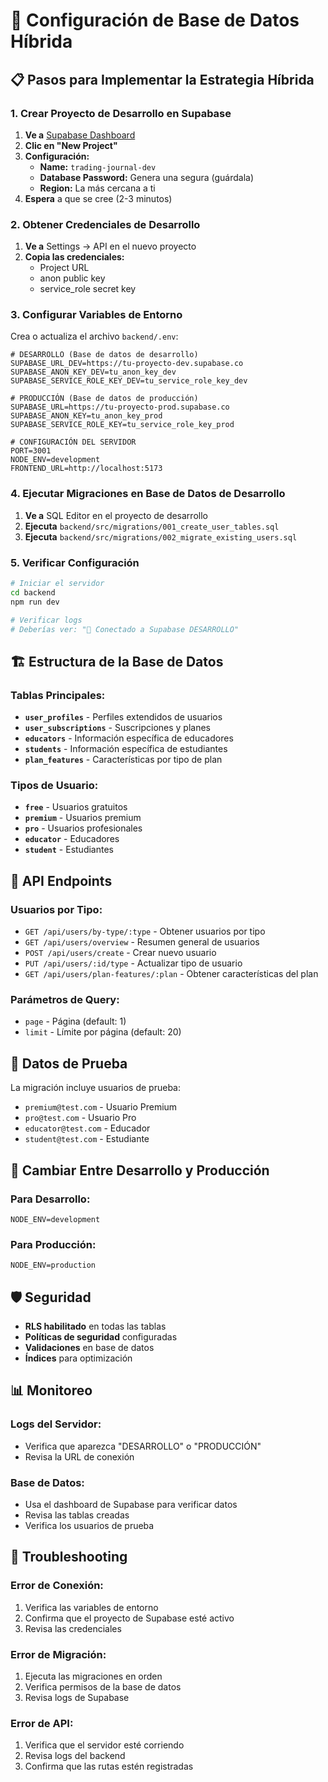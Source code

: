 # 🚀 Configuración de Base de Datos Híbrida

## 📋 Pasos para Implementar la Estrategia Híbrida

### 1. Crear Proyecto de Desarrollo en Supabase

1. **Ve a** [Supabase Dashboard](https://supabase.com/dashboard)
2. **Clic en "New Project"**
3. **Configuración:**
   - **Name:** `trading-journal-dev`
   - **Database Password:** Genera una segura (guárdala)
   - **Region:** La más cercana a ti
4. **Espera** a que se cree (2-3 minutos)

### 2. Obtener Credenciales de Desarrollo

1. **Ve a** Settings → API en el nuevo proyecto
2. **Copia las credenciales:**
   - Project URL
   - anon public key
   - service_role secret key

### 3. Configurar Variables de Entorno

Crea o actualiza el archivo `backend/.env`:

```env
# DESARROLLO (Base de datos de desarrollo)
SUPABASE_URL_DEV=https://tu-proyecto-dev.supabase.co
SUPABASE_ANON_KEY_DEV=tu_anon_key_dev
SUPABASE_SERVICE_ROLE_KEY_DEV=tu_service_role_key_dev

# PRODUCCIÓN (Base de datos de producción)
SUPABASE_URL=https://tu-proyecto-prod.supabase.co
SUPABASE_ANON_KEY=tu_anon_key_prod
SUPABASE_SERVICE_ROLE_KEY=tu_service_role_key_prod

# CONFIGURACIÓN DEL SERVIDOR
PORT=3001
NODE_ENV=development
FRONTEND_URL=http://localhost:5173
```

### 4. Ejecutar Migraciones en Base de Datos de Desarrollo

1. **Ve a** SQL Editor en el proyecto de desarrollo
2. **Ejecuta** `backend/src/migrations/001_create_user_tables.sql`
3. **Ejecuta** `backend/src/migrations/002_migrate_existing_users.sql`

### 5. Verificar Configuración

```bash
# Iniciar el servidor
cd backend
npm run dev

# Verificar logs
# Deberías ver: "🔗 Conectado a Supabase DESARROLLO"
```

## 🏗️ Estructura de la Base de Datos

### Tablas Principales:

- **`user_profiles`** - Perfiles extendidos de usuarios
- **`user_subscriptions`** - Suscripciones y planes
- **`educators`** - Información específica de educadores
- **`students`** - Información específica de estudiantes
- **`plan_features`** - Características por tipo de plan

### Tipos de Usuario:

- **`free`** - Usuarios gratuitos
- **`premium`** - Usuarios premium
- **`pro`** - Usuarios profesionales
- **`educator`** - Educadores
- **`student`** - Estudiantes

## 🔧 API Endpoints

### Usuarios por Tipo:
- `GET /api/users/by-type/:type` - Obtener usuarios por tipo
- `GET /api/users/overview` - Resumen general de usuarios
- `POST /api/users/create` - Crear nuevo usuario
- `PUT /api/users/:id/type` - Actualizar tipo de usuario
- `GET /api/users/plan-features/:plan` - Obtener características del plan

### Parámetros de Query:
- `page` - Página (default: 1)
- `limit` - Límite por página (default: 20)

## 🧪 Datos de Prueba

La migración incluye usuarios de prueba:
- `premium@test.com` - Usuario Premium
- `pro@test.com` - Usuario Pro
- `educator@test.com` - Educador
- `student@test.com` - Estudiante

## 🔄 Cambiar Entre Desarrollo y Producción

### Para Desarrollo:
```env
NODE_ENV=development
```

### Para Producción:
```env
NODE_ENV=production
```

## 🛡️ Seguridad

- **RLS habilitado** en todas las tablas
- **Políticas de seguridad** configuradas
- **Validaciones** en base de datos
- **Índices** para optimización

## 📊 Monitoreo

### Logs del Servidor:
- Verifica que aparezca "DESARROLLO" o "PRODUCCIÓN"
- Revisa la URL de conexión

### Base de Datos:
- Usa el dashboard de Supabase para verificar datos
- Revisa las tablas creadas
- Verifica los usuarios de prueba

## 🚨 Troubleshooting

### Error de Conexión:
1. Verifica las variables de entorno
2. Confirma que el proyecto de Supabase esté activo
3. Revisa las credenciales

### Error de Migración:
1. Ejecuta las migraciones en orden
2. Verifica permisos de la base de datos
3. Revisa logs de Supabase

### Error de API:
1. Verifica que el servidor esté corriendo
2. Revisa logs del backend
3. Confirma que las rutas estén registradas

